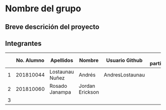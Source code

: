 # Nombre del grupo

## Breve descrición del proyecto

## Integrantes

|   | No. Alumno | Apellidos | Nombre | Usuario Github | % participación |
| --- | --- | --- | --- | --- | --- |
|  1 | 201810044 | Lostaunau Nuñez | Andrés | AndresLostaunau |  |
|  2 | 201810060 | Rosado Janampa | Jordan Erickson |  |
|  3 |  |  |  |  |  |
